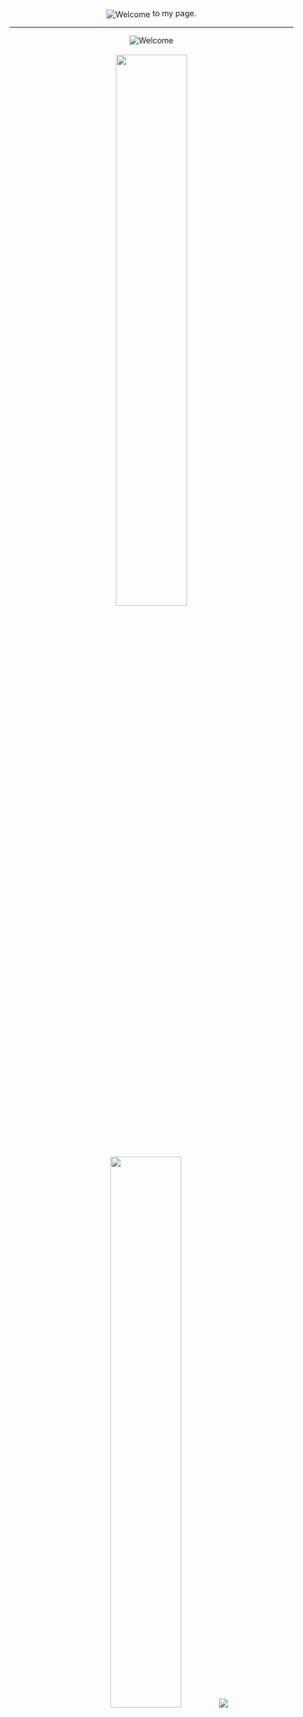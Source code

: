 <div align="center">
<img src="https://user-images.githubusercontent.com/104049111/210082289-11657663-21b1-4f2a-b9c4-f460dd244ba4.gif" alt="Welcome" align="center">
to my page.
</div>

<hr>
<div align="center">
<img src="https://camo.githubusercontent.com/93b08cf9dfcbf01a8306ebc9b8acd61b0f4fbd9d2fb7cece3d6dbd6a56060c19/68747470733a2f2f692e696d6775722e636f6d2f5943773437446d2e676966" alt="Welcome" align="center">
</div>
<br>

<div align="center">
  <img height="50%" width="auto" src ="github-readme-stats-ppluuums-jp.vercel.app/api?username=ppluuums-jp&show_icons=true&count_private=true&theme=darcula&hide_border=true&hide=issues,contribs&bg_color=00000000">
  <img height="50%" width="auto" src ="github-readme-stats-jfa5723km-ppluuums-jp.vercel.app/api/top-langs/?username=ppluuums-jp&layout=compact&hide_border=true&theme=darcula&bg_color=00000000&langs_count=6&hide=jupyter%20notebook,tex,css,php&exclude_repo=Pacman-AI">
  <img src ="github-readme-stats-jfa5723km-ppluuums-jp.vercel.app?user=ppluuums-jp&theme=darcula&hide_border=true&background=FFFFFF00">
  <br>
</div>

<div align="center">
<img src="https://profile-counter.glitch.me/ppluuums-jp/count.svg" alt="hit counter" align="center">
</div>
